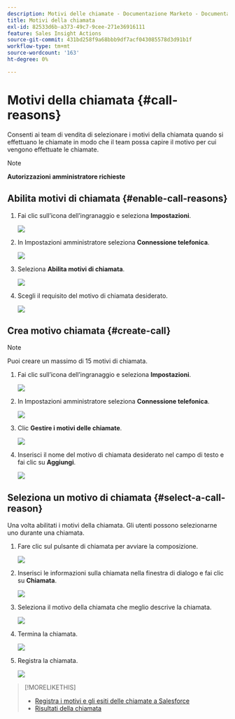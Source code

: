 ```yaml
---
description: Motivi delle chiamate - Documentazione Marketo - Documentazione del prodotto
title: Motivi della chiamata
exl-id: 82533d6b-a373-49c7-9cee-271e36916111
feature: Sales Insight Actions
source-git-commit: 431bd258f9a68bbb9df7acf043085578d3d91b1f
workflow-type: tm+mt
source-wordcount: '163'
ht-degree: 0%

---
```


# Motivi della chiamata {#call-reasons}

Consenti ai team di vendita di selezionare i motivi della chiamata quando si effettuano le chiamate in modo che il team possa capire il motivo per cui vengono effettuate le chiamate.

>[!NOTE]
>
>**Autorizzazioni amministratore richieste**

## Abilita motivi di chiamata {#enable-call-reasons}

1. Fai clic sull’icona dell’ingranaggio e seleziona **Impostazioni**.

   ![](assets/call-reasons-1.png)

1. In Impostazioni amministratore seleziona **Connessione telefonica**.

   ![](assets/call-reasons-2.png)

1. Seleziona **Abilita motivi di chiamata**.

   ![](assets/call-reasons-3.png)

1. Scegli il requisito del motivo di chiamata desiderato.

   ![](assets/call-reasons-4.png)

## Crea motivo chiamata {#create-call}

>[!NOTE]
>
>Puoi creare un massimo di 15 motivi di chiamata.

1. Fai clic sull’icona dell’ingranaggio e seleziona **Impostazioni**.

   ![](assets/call-reasons-5.png)

1. In Impostazioni amministratore seleziona **Connessione telefonica**.

   ![](assets/call-reasons-6.png)

1. Clic **Gestire i motivi delle chiamate**.

   ![](assets/call-reasons-7.png)

1. Inserisci il nome del motivo di chiamata desiderato nel campo di testo e fai clic su **Aggiungi**.

   ![](assets/call-reasons-8.png)

## Seleziona un motivo di chiamata {#select-a-call-reason}

Una volta abilitati i motivi della chiamata. Gli utenti possono selezionarne uno durante una chiamata.

1. Fare clic sul pulsante di chiamata per avviare la composizione.

   ![](assets/call-reasons-9.png)

1. Inserisci le informazioni sulla chiamata nella finestra di dialogo e fai clic su **Chiamata**.

   ![](assets/call-reasons-10.png)

1. Seleziona il motivo della chiamata che meglio descrive la chiamata.

   ![](assets/call-reasons-11.png)

1. Termina la chiamata.

   ![](assets/call-reasons-12.png)

1. Registra la chiamata.

   ![](assets/call-reasons-13.png)

>[!MORELIKETHIS]
>
>* [Registra i motivi e gli esiti delle chiamate a Salesforce](/help/marketo/product-docs/marketo-sales-insight/actions/phone/log-call-reasons-and-call-outcomes-to-salesforce.md)
>* [Risultati della chiamata](/help/marketo/product-docs/marketo-sales-insight/actions/phone/call-outcomes.md)
